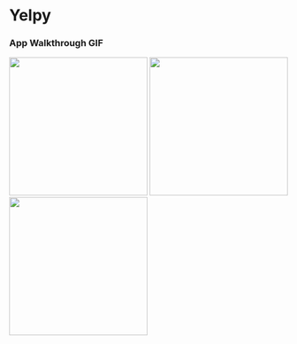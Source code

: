 # Yelpy

### App Walkthrough GIF
 <img src="http://g.recordit.co/RUfL6RajbJ.gif" width=250>
 
 <img src="http://g.recordit.co/nRkHs35USt.gif" width=250>
 
 <img src="http://g.recordit.co/ZN7V4vMiHt.gif" width=250>
 
